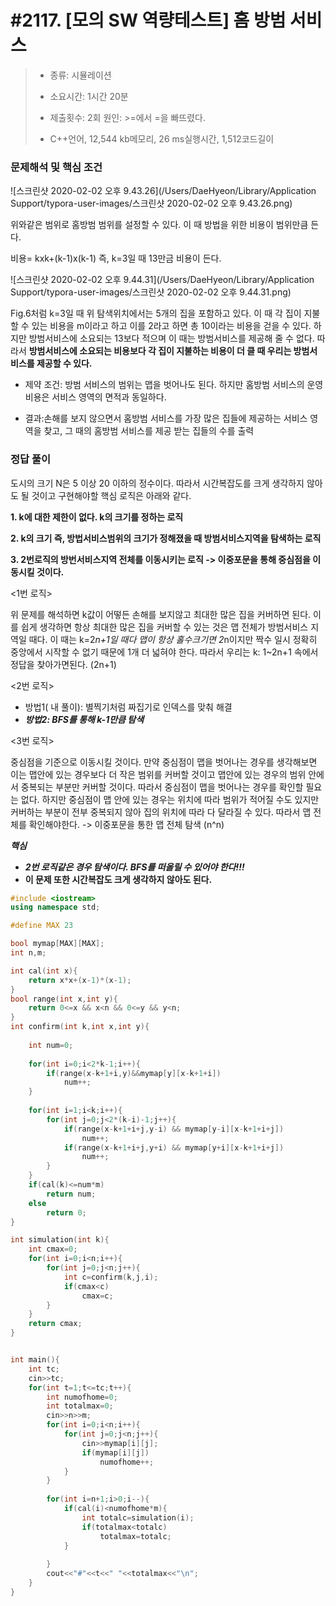 



# #2117. [모의 SW 역량테스트] 홈 방범 서비스

> [문제]: https://swexpertacademy.com/main/code/problem/problemDetail.do?contestProbId=AV5V61LqAf8DFAWu
>
> - 종류: 시뮬레이션
>
> - 소요시간: 1시간 20분  
>
> - 제출횟수: 2회   원인: >=에서 =을 빠뜨렸다.
> - C++언어, 12,544 kb메모리, 26 ms실행시간, 1,512코드길이

### 문제해석 및 핵심 조건

![스크린샷 2020-02-02 오후 9.43.26](/Users/DaeHyeon/Library/Application Support/typora-user-images/스크린샷 2020-02-02 오후 9.43.26.png)



위와같은 범위로 홈방범 범위를 설정할 수 있다. 이 때 방법을 위한 비용이 범위만큼 든다. 

비용= kxk+(k-1)x(k-1)    즉, k=3일 때 13만금 비용이 든다.





![스크린샷 2020-02-02 오후 9.44.31](/Users/DaeHyeon/Library/Application Support/typora-user-images/스크린샷 2020-02-02 오후 9.44.31.png)

Fig.6처럼 k=3일 때 위 탐색위치에서는 5개의 집을 포함하고 있다. 이 때 각 집이 지불할 수 있는 비용을 m이라고 하고 이를 2라고 하면 총 10이라는 비용을 걷을 수 있다. 하지만 방범서비스에 소요되는 13보다 적으며 이 때는 방범서비스를 제공해 줄 수 없다. 따라서 **방범서비스에 소요되는 비용보다 각 집이 지불하는 비용이 더 클 때 우리는 방범서비스를 제공할 수 있다.**

- 제약 조건: 방범 서비스의 범위는 맵을 벗어나도 된다. 하지만 홈방범 서비스의 운영 비용은 서비스 영역의 면적과 동일하다.

- 결과:손해를 보지 않으면서 홈방범 서비스를 가장 많은 집들에 제공하는 서비스 영역을 찾고, 그 때의 홈방범 서비스를 제공 받는 집들의 수를 출력



### 정답 풀이

도시의 크기 N은 5 이상 20 이하의 정수이다. 따라서 시간복잡도를 크게 생각하지 않아도 될 것이고 구현해야할 핵심 로직은 아래와 같다.

**1. k에 대한 제한이 없다. k의 크기를 정하는 로직**

**2. k의 크기 즉, 방법서비스범위의 크기가 정해졌을 때 방범서비스지역을 탐색하는 로직**

**3. 2번로직의 방번서비스지역 전체를 이동시키는 로직 -> 이중포문을 통해 중심점을 이동시킬 것이다.**



<1번 로직>

위 문제를 해석하면 k값이 어떻든 손해를 보지않고 최대한 많은 집을 커버하면 된다. 이를 쉽게 생각하면 항상 최대한 많은 집을 커버할 수 있는 것은 맵 전체가 방범서비스 지역일 때다. 이 때는 k=2*n+1일 때다 맵이 항상 홀수크기면 2*n이지만 짝수 일시 정확히 중앙에서 시작할 수 없기 때문에 1개 더 넓혀야 한다. 따라서 우리는 k: 1~2n+1 속에서 정답을 찾아가면된다. (2n+1)

<2번 로직>

- 방법1( 내 풀이): 별찍기처럼 짜집기로 인덱스를 맞춰 해결
- ***방법2: BFS를 통해 k-1만큼 탐색***

<3번 로직>

중심점을 기준으로 이동시킬 것이다. 만약 중심점이 맵을 벗어나는 경우를 생각해보면 이는 맵안에 있는 경우보다 더 작은 범위를 커버할 것이고 맵안에 있는 경우의 범위 안에서 중복되는 부분만 커버할 것이다. 따라서 중심점이 맵을 벗어나는 경우를 확인할 필요는 없다. 하지만 중심점이 맵 안에 있는 경우는 위치에 따라 범위가 적어질 수도 있지만 커버하는 부분이 전부 중복되지 않아 집의 위치에 따라 다 달라질 수 있다. 따라서 맵 전체를 확인해야한다. -> 이중포문을 통한 맵 전체 탐색 (n^n)

***핵심***

-  ***2번 로직같은 경우 탐색이다. BFS를 떠올릴 수 있어야 한다!!!***
- **이 문제 또한 시간복잡도 크게 생각하지 않아도 된다.**

``` c++
#include <iostream>
using namespace std;

#define MAX 23

bool mymap[MAX][MAX];
int n,m;

int cal(int x){
    return x*x+(x-1)*(x-1);
}
bool range(int x,int y){
    return 0<=x && x<n && 0<=y && y<n;
}
int confirm(int k,int x,int y){
    
    int num=0;
    
    for(int i=0;i<2*k-1;i++){
        if(range(x-k+1+i,y)&&mymap[y][x-k+1+i])
            num++;
    }
    
    for(int i=1;i<k;i++){
        for(int j=0;j<2*(k-i)-1;j++){
            if(range(x-k+1+i+j,y-i) && mymap[y-i][x-k+1+i+j])
                num++;
            if(range(x-k+1+i+j,y+i) && mymap[y+i][x-k+1+i+j])
                num++;
        }
    }
    if(cal(k)<=num*m)
        return num;
    else
        return 0;
}

int simulation(int k){
    int cmax=0;
    for(int i=0;i<n;i++){
        for(int j=0;j<n;j++){
            int c=confirm(k,j,i);
            if(cmax<c)
                cmax=c;
        }
    }
    return cmax;
}


int main(){
    int tc;
    cin>>tc;
    for(int t=1;t<=tc;t++){
        int numofhome=0;
        int totalmax=0;
        cin>>n>>m;
        for(int i=0;i<n;i++){
            for(int j=0;j<n;j++){
                cin>>mymap[i][j];
                if(mymap[i][j])
                    numofhome++;
            }
        }
        
        for(int i=n+1;i>0;i--){
            if(cal(i)<numofhome*m){
                int totalc=simulation(i);
                if(totalmax<totalc)
                    totalmax=totalc;
            }
            
        }
        cout<<"#"<<t<<" "<<totalmax<<"\n";
    }
}
```

